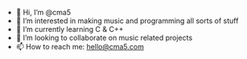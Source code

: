 - 👋 Hi, I’m @cma5
- 👀 I’m interested in making music and programming all sorts of stuff
- 🌱 I’m currently learning C & C++
- 💞️ I’m looking to collaborate on music related projects
- 📫 How to reach me: hello@cma5.com

<!---
cma5/cma5 is a ✨ special ✨ repository because its `README.md` (this file) appears on your GitHub profile.
You can click the Preview link to take a look at your changes.
--->
